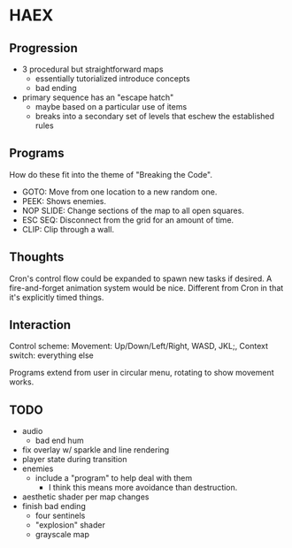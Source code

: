 # HAEX

## Progression
- 3 procedural but straightforward maps
	- essentially tutorialized introduce concepts
	- bad ending
- primary sequence has an "escape hatch"
	- maybe based on a particular use of items
	- breaks into a secondary set of levels that eschew the established rules

## Programs
How do these fit into the theme of "Breaking the Code".

* GOTO: Move from one location to a new random one.
* PEEK: Shows enemies.
* NOP SLIDE: Change sections of the map to all open squares.
* ESC SEQ: Disconnect from the grid for an amount of time.
* CLIP: Clip through a wall.

## Thoughts

Cron's control flow could be expanded to spawn new tasks if desired.
A fire-and-forget animation system would be nice. Different from Cron in that it's explicitly timed things.

## Interaction

Control scheme: 
Movement: Up/Down/Left/Right, WASD, JKL;,
Context switch: everything else

Programs extend from user in circular menu, rotating to show movement works.

## TODO

* audio
	* bad end hum
* fix overlay w/ sparkle and line rendering
* player state during transition
* enemies
	* include a "program" to help deal with them
		* I think this means more avoidance than destruction.
* aesthetic shader per map changes
* finish bad ending
	* four sentinels
	* "explosion" shader
	* grayscale map
